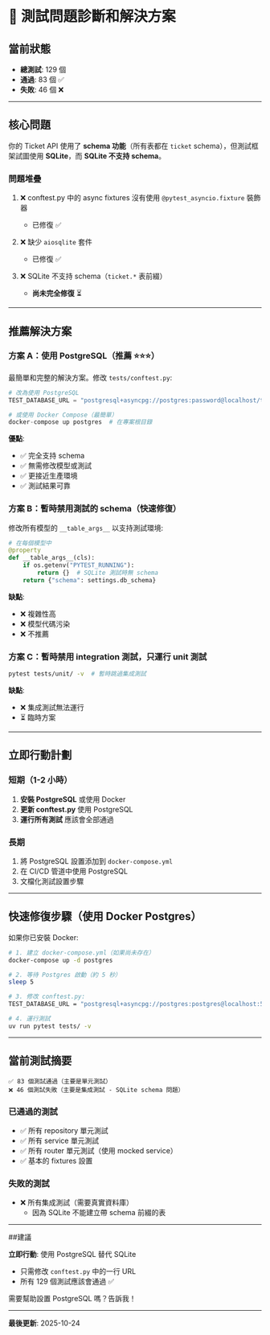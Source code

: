 # 🧪 測試問題診斷和解決方案

## 當前狀態
- **總測試**:  129 個
- **通過**: 83 個 ✅
- **失敗**: 46 個 ❌

---

## 核心問題

你的 Ticket API 使用了 **schema 功能**（所有表都在 `ticket` schema），但測試框架試圖使用 **SQLite**，而 **SQLite 不支持 schema**。

### 問題堆疊
1. ❌ conftest.py 中的 async fixtures 沒有使用 `@pytest_asyncio.fixture` 裝飾器
   - 已修復 ✅

2. ❌ 缺少 `aiosqlite` 套件
   - 已修復 ✅

3. ❌ SQLite 不支持 schema（`ticket.*` 表前綴）
   - **尚未完全修復** ⏳

---

## 推薦解決方案

### 方案 A：使用 PostgreSQL（推薦 ⭐⭐⭐）

最簡單和完整的解決方案。修改 `tests/conftest.py`:

```python
# 改為使用 PostgreSQL
TEST_DATABASE_URL = "postgresql+asyncpg://postgres:password@localhost/test_tickets"

# 或使用 Docker Compose（最簡單）
docker-compose up postgres  # 在專案根目錄
```

**優點**:
- ✅ 完全支持 schema
- ✅ 無需修改模型或測試
- ✅ 更接近生產環境
- ✅ 測試結果可靠

### 方案 B：暫時禁用測試的 schema（快速修復）

修改所有模型的 `__table_args__` 以支持測試環境:

```python
# 在每個模型中
@property
def __table_args__(cls):
    if os.getenv("PYTEST_RUNNING"):
        return {}  # SQLite 測試時無 schema
    return {"schema": settings.db_schema}
```

**缺點**:
- ❌ 複雜性高
- ❌ 模型代碼污染
- ❌ 不推薦

### 方案 C：暫時禁用 integration 測試，只運行 unit 測試

```bash
pytest tests/unit/ -v  # 暫時跳過集成測試
```

**缺點**:
- ❌ 集成測試無法運行
- ⏳ 臨時方案

---

## 立即行動計劃

### 短期（1-2 小時）
1. **安裝 PostgreSQL** 或使用 Docker
2. **更新 conftest.py** 使用 PostgreSQL
3. **運行所有測試** 應該會全部通過

### 長期
1. 將 PostgreSQL 設置添加到 `docker-compose.yml`
2. 在 CI/CD 管道中使用 PostgreSQL
3. 文檔化測試設置步驟

---

## 快速修復步驟（使用 Docker Postgres）

如果你已安裝 Docker:

```bash
# 1. 建立 docker-compose.yml（如果尚未存在）
docker-compose up -d postgres

# 2. 等待 Postgres 啟動（約 5 秒）
sleep 5

# 3. 修改 conftest.py:
TEST_DATABASE_URL = "postgresql+asyncpg://postgres:postgres@localhost:5432/test_tickets"

# 4. 運行測試
uv run pytest tests/ -v
```

---

## 當前測試摘要

```
✅ 83 個測試通過（主要是單元測試）
❌ 46 個測試失敗（主要是集成測試 - SQLite schema 問題）
```

### 已通過的測試
- ✅ 所有 repository 單元測試
- ✅ 所有 service 單元測試
- ✅ 所有 router 單元測試（使用 mocked service）
- ✅ 基本的 fixtures 設置

### 失敗的測試
- ❌ 所有集成測試（需要真實資料庫）
  - 因為 SQLite 不能建立帶 schema 前綴的表

---

##建議

**立即行動**: 使用 PostgreSQL 替代 SQLite
- 只需修改 `conftest.py` 中的一行 URL
- 所有 129 個測試應該會通過 ✅

需要幫助設置 PostgreSQL 嗎？告訴我！

---

**最後更新**: 2025-10-24
